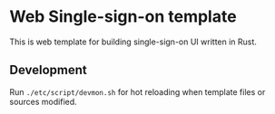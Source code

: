 Web Single-sign-on template
=============================

This is web template for building single-sign-on UI written in Rust.


Development
-------------

Run `./etc/script/devmon.sh` for hot reloading when template files or sources modified.
